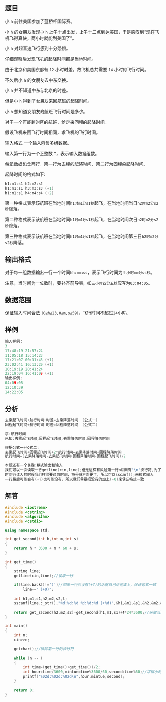 ## 题目
小 `h` 前往美国参加了蓝桥杯国际赛。

小 `h` 的女朋友发现小 `h` 上午十点出发，上午十二点到达美国，于是感叹到“现在飞机飞得真快，两小时就能到美国了”。

小 `h` 对超音速飞行感到十分恐惧。

仔细观察后发现飞机的起降时间都是当地时间。

由于北京和美国东部有 `12` 小时时差，故飞机总共需要 `14` 小时的飞行时间。

不久后小 `h` 的女朋友去中东交换。

小 `h` 并不知道中东与北京的时差。

但是小 `h` 得到了女朋友来回航班的起降时间。

小 `h` 想知道女朋友的航班飞行时间是多少。

对于一个可能跨时区的航班，给定来回程的起降时间。

假设飞机来回飞行时间相同，求飞机的飞行时间。

输入格式
一个输入包含多组数据。

输入第一行为一个正整数 `T`，表示输入数据组数。

每组数据包含两行，第一行为去程的起降时间，第二行为回程的起降时间。

起降时间的格式如下:
```c++
h1:m1:s1 h2:m2:s2
h1:m1:s1 h3:m3:s3 (+1)
h1:m1:s1 h4:m4:s4 (+2)
```
第一种格式表示该航班在当地时间`h1时m1分s1秒`起飞，在当地时间当日`h2时m2分s2秒`降落。

第二种格式表示该航班在当地时间`h1时m1分s1秒`起飞，在当地时间次日`h2时m2分s2秒`降落。

第三种格式表示该航班在当地时间`h1时m1分s1秒`起飞，在当地时间第三日`h2时m2分s2秒`降落。

## 输出格式
对于每一组数据输出一行一个时间`hh:mm:ss`，表示飞行时间为`hh小时mm分ss秒`。

注意，当时间为一位数时，要补齐前导零，如`三小时四分五秒`应写为`03:04:05`。

## 数据范围
保证输入时间合法`（0≤h≤23,0≤m,s≤59）`，飞行时间不超过`24`小时。

## 样例
```c++
输入样例：
3
17:48:19 21:57:24
11:05:18 15:14:23
17:21:07 00:31:46 (+1)
23:02:41 16:13:20 (+1)
10:19:19 20:41:24
22:19:04 16:41:09 (+1)
输出样例：
04:09:05
12:10:39
14:22:05
```

## 分析
```c++
去乘起飞时间+航行时间+时差=去乘降落时间  (公式一)
回程起飞时间+航行时间-时差=回程降落时间  (公式二)

求:航行时间
已知:去乘起飞时间,回程起飞时间,去乘降落时间,回程降落时间

根据公式一+公式二:
去乘起飞时间+回程起飞时间+2*航行时间=去乘降落时间+回程降落时间
航行时间=(去乘降落时间-去乘起飞时间+回程降落时间-回程起飞时间)/2

本题还有一个关键:模式输出和输入
我们可以一次读取一行getline(cin,line);但是这样有风险第一行n后面有'\n'换行符,为了避免读取第二行的时候把'\n'读下来，我们可以先用getchar()把'\n'吃掉
时间行读入的时候我们只需要读取时间，符号就不需要了，所以可以sscanf();来模式输入
一行最后可能会有(+?)也可能没有，所以我们需要把没有的加上(+0)来保证格式一致
```

## 解答
```c++
#include <iostream>
#include <cstring>
#include <algorithm>
#include <cstdio>

using namespace std;

int get_second(int h,int m,int s)
{
    return h * 3600 + m * 60 + s;
}

int get_time()
{
    string line;
    getline(cin,line);//读取一行
    
    if(line.back()!=')')//如果一行后没有(+?)的话就自己给他填上，保证句式一致
        line+=" (+0)";
    
    int h1,m1,s1,h2,m2,s2,t;
    sscanf(line.c_str(),"%d:%d:%d %d:%d:%d (+%d)",&h1,&m1,&s1,&h2,&m2,&s2,&t);
    
    return get_second(h2,m2,s2)-get_second(h1,m1,s1)+t*24*3600;//获取当前时间到0:0:0(+0)的时间间隔(秒数表示)
}

int main()
{
    int n;
    cin>>n;
    
    getchar();//排除第一行的换行符
    
    while (n -- )
    {
        int time=(get_time()+get_time())/2;
        int hour=time/3600,mintue=time%3600/60,second=time%60;//求得小时/分钟/秒
        printf("%02d:%02d:%02d\n",hour,mintue,second);
    }
    
    return 0;
}
```